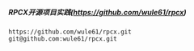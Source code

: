 ##### RPCX开源项目实践(https://github.com/wule61/rpcx)
```cassandraql
https://github.com/wule61/rpcx.git
git@github.com:wule61/rpcx.git
```